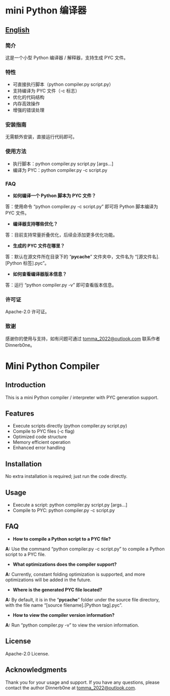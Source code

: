 # mini Python 编译器

## [English](#mini-python-compiler)

### 简介

这是一个小型 Python 编译器 / 解释器，支持生成 PYC 文件。

### 特性

  * 可直接执行脚本（python compiler.py script.py）
  * 支持编译为 PYC 文件（-c 标志）
  * 优化的代码结构
  * 内存高效操作
  * 增强的错误处理

### 安装指南

无需额外安装，直接运行代码即可。

### 使用方法

  * 执行脚本：python compiler.py script.py [args...]
  * 编译为 PYC：python compiler.py -c script.py

### FAQ

  * **如何编译一个 Python 脚本为 PYC 文件？**

答：使用命令 “python compiler.py -c script.py” 即可将 Python 脚本编译为 PYC 文件。

  * **编译器支持哪些优化？**

答：目前支持常量折叠优化，后续会添加更多优化功能。

  * **生成的 PYC 文件在哪里？**

答：默认在源文件所在目录下的 “__pycache__” 文件夹中，文件名为 “[源文件名].[Python 标签].pyc”。

  * **如何查看编译器版本信息？**

答：运行 “python compiler.py -v” 即可查看版本信息。

### 许可证

Apache-2.0 许可证。

### 致谢

感谢你的使用与支持，如有问题可通过 tomma_2022@outlook.com 联系作者 Dinnerb0ne。

# Mini Python Compiler

## Introduction

This is a mini Python compiler / interpreter with PYC generation support.

## Features

  * Execute scripts directly (python compiler.py script.py)
  * Compile to PYC files (-c flag)
  * Optimized code structure
  * Memory efficient operation
  * Enhanced error handling

## Installation

No extra installation is required; just run the code directly.

## Usage

  * Execute a script: python compiler.py script.py [args...]
  * Compile to PYC: python compiler.py -c script.py

## FAQ

  * **How to compile a Python script to a PYC file?**

**A:** Use the command “python compiler.py -c script.py” to compile a Python script to a PYC file.

  * **What optimizations does the compiler support?**

**A:** Currently, constant folding optimization is supported, and more optimizations will be added in the future.

  * **Where is the generated PYC file located?**

**A:** By default, it is in the “__pycache__” folder under the source file directory, with the file name “[source filename].[Python tag].pyc”.

  * **How to view the compiler version information?**

**A:** Run “python compiler.py -v” to view the version information.

## License

Apache-2.0 License.

## Acknowledgments

Thank you for your usage and support. If you have any questions, please contact the author Dinnerb0ne at tomma_2022@outlook.com.
